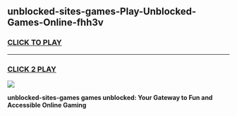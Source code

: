
## unblocked-sites-games-Play-Unblocked-Games-Online-fhh3v
<h3>
<a href="https://premium76.site?title=unblocked-sites-games&ref=25A">CLICK TO PLAY</a></h3>
<hr>

<h3>
<a href="https://premium76.site?title=unblocked-sites-games&ref=25A">CLICK 2 PLAY</a>
  
</h3>

<a href="https://premium76.site?title=unblocked-sites-games&ref=25A"><img src="https://clearcache.store/games.png"></a>


**unblocked-sites-games games unblocked: Your Gateway to Fun and Accessible Online Gaming**

